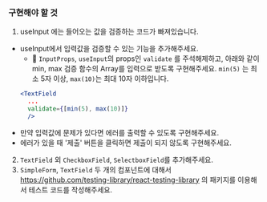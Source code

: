 ### 구현해야 할 것

1. useInput 에는 들어오는 값을 검증하는 코드가 빠져있습니다.
+ useInput에서 입력값을 검증할 수 있는 기능을 추가해주세요.
  -  `InputProps`, `useInput`의 props인 `validate` 를 주석해제하고, 아래와 같이 min, max 검증 함수의 Array를 입력으로 받도록 구현해주세요. `min(5)` 는 최소 5자 이상, `max(10)`는 최대 10자 이하입니다.
  ```jsx
  <TextField
    ...
    validate={[min(5), max(10)]}
    />
  ```
+ 만약 입력값에 문제가 있다면 에러를 출력할 수 있도록 구현해주세요.
+ 에러가 있을 때 '제출' 버튼을 클릭하면 제출이 되지 않도록 구현해주세요.

2. `TextField` 외 `CheckboxField`, `SelectboxField`를 추가해주세요.
3. `SimpleForm`, `TextField` 두 개의 컴포넌트에 대해서 https://github.com/testing-library/react-testing-library 의 패키지를 이용해서 테스트 코드를 작성해주세요.
